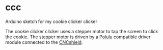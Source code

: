 # ccc
Arduino sketch for my cookie clicker clicker

The cookie clicker clicker uses a stepper motor to tap the screen to click the cookie. The stepper motor is driven by a [Polulu](https://www.pololu.com/product/1182) compatible driver module connected to the [CNCshield](http://blog.protoneer.co.nz/arduino-cnc-shield/).


